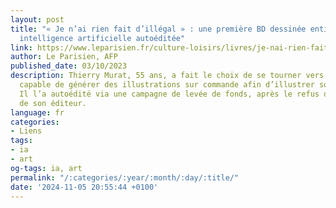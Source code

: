 ```yaml
---
layout: post
title: "« Je n’ai rien fait d’illégal » : une première BD dessinée entièrement par
  intelligence artificielle autoéditée"
link: https://www.leparisien.fr/culture-loisirs/livres/je-nai-rien-fait-dillegal-une-premiere-bd-dessinee-entierement-par-intelligence-artificielle-autoeditee-03-10-2023-EJR7YQTAXNCKXPVDFQBVJJHVLE.php
author: Le Parisien, AFP
published_date: 03/10/2023
description: Thierry Murat, 55 ans, a fait le choix de se tourner vers un logiciel
  capable de générer des illustrations sur commande afin d’illustrer son dernier titre.
  Il l’a autoédité via une campagne de levée de fonds, après le refus de publication
  de son éditeur.
language: fr
categories:
- Liens
tags:
- ia
- art
og-tags: ia, art
permalink: "/:categories/:year/:month/:day/:title/"
date: '2024-11-05 20:55:44 +0100'
---
```

